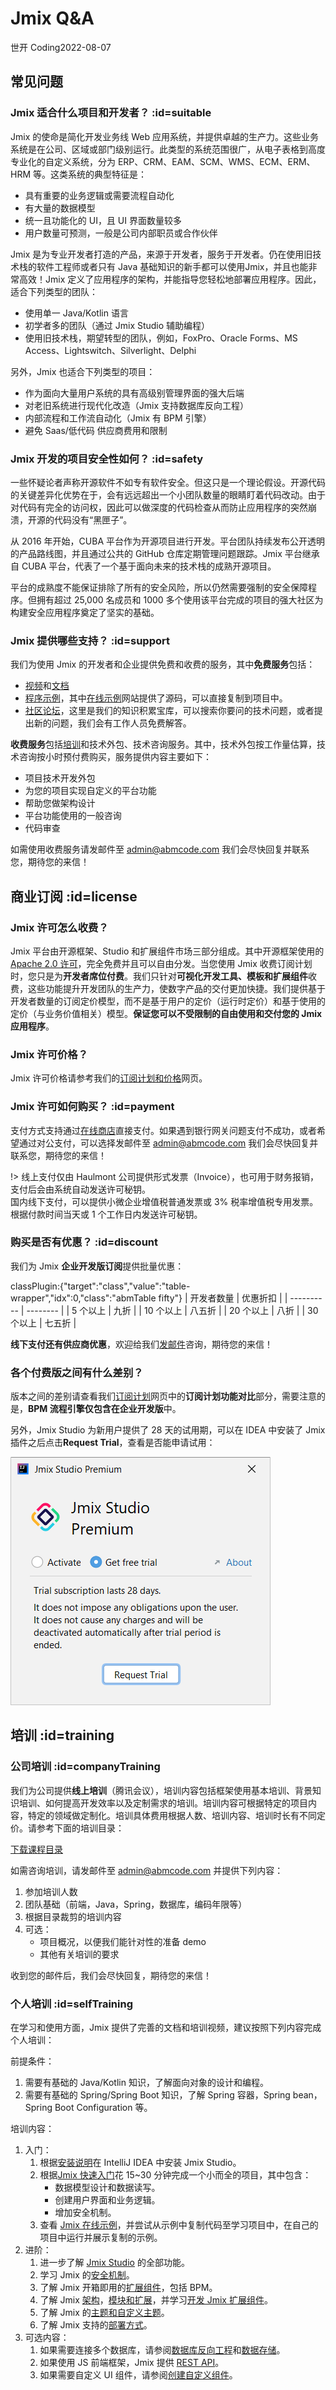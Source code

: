

# Jmix Q&A

<p class="author">世开 Coding<span class="update-time">2022-08-07</span></p>

## 常见问题

### Jmix 适合什么项目和开发者？ :id=suitable

Jmix 的使命是简化开发业务线 Web 应用系统，并提供卓越的生产力。这些业务系统是在公司、区域或部门级别运行。此类型的系统范围很广，从电子表格到高度专业化的自定义系统，分为 ERP、CRM、EAM、SCM、WMS、ECM、ERM、HRM 等。这类系统的典型特征是：

- 具有重要的业务逻辑或需要流程自动化
- 有大量的数据模型
- 统一且功能化的 UI，且 UI 界面数量较多
- 用户数量可预测，一般是公司内部职员或合作伙伴

Jmix 是为专业开发者打造的产品，来源于开发者，服务于开发者。仍在使用旧技术栈的软件工程师或者只有 Java 基础知识的新手都可以使用Jmix，并且也能非常高效！Jmix 定义了应用程序的架构，并能指导您轻松地部署应用程序。因此，适合下列类型的团队：

- 使用单一 Java/Kotlin 语言
- 初学者多的团队（通过 Jmix Studio 辅助编程）
- 使用旧技术栈，期望转型的团队，例如，FoxPro、Oracle Forms、MS Access、Lightswitch、Silverlight、Delphi

另外，Jmix 也适合下列类型的项目：

- 作为面向大量用户系统的具有高级别管理界面的强大后端
- 对老旧系统进行现代化改造（Jmix 支持数据库反向工程）
- 内部流程和工作流自动化（Jmix 有 BPM 引擎）
- 避免 Saas/低代码 供应商费用和限制

### Jmix 开发的项目安全性如何？ :id=safety

一些怀疑论者声称开源软件不如专有软件安全。但这只是一个理论假设。开源代码的关键差异化优势在于，会有远远超出一个小团队数量的眼睛盯着代码改动。由于对代码有完全的访问权，因此可以做深度的代码检查从而防止应用程序的突然崩溃，开源的代码没有“黑匣子”。

从 2016 年开始，CUBA 平台作为开源项目进行开发。平台团队持续发布公开透明的产品路线图，并且通过公共的 GitHub 仓库定期管理问题跟踪。Jmix 平台继承自 CUBA 平台，代表了一个基于面向未来的技术栈的成熟开源项目。

平台的成熟度不能保证排除了所有的安全风险，所以仍然需要强制的安全保障程序。但拥有超过 25,000 名成员和 1000 多个使用该平台完成的项目的强大社区为构建安全应用程序奠定了坚实的基础。

### Jmix 提供哪些支持？ :id=support

我们为使用 Jmix 的开发者和企业提供免费和收费的服务，其中**免费服务**包括：

- [视频](https://www.jmix.cn/learn/video/)和[文档](https://docs.jmix.cn/jmix/intro.html)
- [程序示例](https://www.jmix.cn/learn/live-demo/)，其中[在线示例](https://demo.jmix.io/sampler)网站提供了源码，可以直接复制到项目中。
- [社区论坛](https://forum.jmix.cn/)，这里是我们的知识积累宝库，可以搜索你要问的技术问题，或者提出新的问题，我们会有工作人员免费解答。

**收费服务**包括[培训](#培训)和技术外包、技术咨询服务。其中，技术外包按工作量估算，技术咨询按小时预付费购买，服务提供内容主要如下：

- 项目技术开发外包
- 为您的项目实现自定义的平台功能
- 帮助您做架构设计
- 平台功能使用的一般咨询
- 代码审查

如需使用收费服务请发邮件至 <a href="mailto:admin@abmcode.com?subject=Jmix服务咨询">admin@abmcode.com</a> 我们会尽快回复并联系您，期待您的来信！


<!-- ## 案例 -->

## 商业订阅 :id=license

### Jmix 许可怎么收费？

Jmix 平台由开源框架、Studio 和扩展组件市场三部分组成。其中开源框架使用的 [Apache 2.0 许可](https://www.apache.org/licenses/LICENSE-2.0)，完全免费并且可以自由分发。当您使用 Jmix 收费订阅计划时，您只是为**开发者席位付费**。我们只针对**可视化开发工具、模板和扩展组件**收费，这些功能提升开发团队的生产力，使数字产品的交付更加快捷。我们提供基于开发者数量的订阅定价模型，而不是基于用户的定价（运行时定价）和基于使用的定价（与业务价值相关）模型。**保证您可以不受限制的自由使用和交付您的 Jmix 应用程序**。

### Jmix 许可价格？

Jmix 许可价格请参考我们的[订阅计划和价格](https://www.jmix.cn/subscription-plans-and-prices/)网页。

### Jmix 许可如何购买？ :id=payment

支付方式支持通过[在线商店](https://www.jmix.io/store/#/store/)直接支付。如果遇到银行网关问题支付不成功，或者希望通过对公支付，可以选择发邮件至 <a href="mailto:admin@abmcode.com?subject=Jmix许可购买">admin@abmcode.com</a> 我们会尽快回复并联系您，期待您的来信！

!> 线上支付仅由 Haulmont 公司提供形式发票（Invoice），也可用于财务报销，支付后会由系统自动发送许可秘钥。
<br/>国内线下支付，可以提供小微企业增值税普通发票或 3% 税率增值税专用发票。根据付款时间当天或 1 个工作日内发送许可秘钥。

### 购买是否有优惠？ :id=discount

我们为 Jmix **企业开发版订阅**提供批量优惠：

classPlugin:{"target":"class","value":"table-wrapper","idx":0,"class":"abmTable fifty"}
| 开发者数量 | 优惠折扣 |
| ---------- | -------- |
| 5 个以上   | 九折     |
| 10 个以上  | 八五折   |
| 20 个以上  | 八折     |
| 30 个以上  | 七五折   |

**线下支付还有供应商优惠**，欢迎给我们[发邮件](mailto:admin@abmcode.com?subject=Jmix许可购买)咨询，期待您的来信！

### 各个付费版之间有什么差别？

版本之间的差别请查看我们[订阅计划](https://www.jmix.cn/subscription-plans-and-prices/)网页中的**订阅计划功能对比**部分，需要注意的是，**BPM 流程引擎仅包含在企业开发版**中。

另外，Jmix Studio 为新用户提供了 28 天的试用期，可以在 IDEA 中安装了 Jmix 插件之后点击**Request Trial**，查看是否能申请试用：

![Jmix Studio 试用](_media/jmix-qa/subscription-trial.png ":class=center-thirty-image-shadow")

## 培训 :id=training

### 公司培训 :id=companyTraining


我们为公司提供**线上培训**（腾讯会议），培训内容包括框架使用基本培训、背景知识培训、如何提高开发效率以及定制需求的培训。培训内容可根据特定的项目内容，特定的领域做定制化。培训具体费用根据人数、培训内容、培训时长有不同定价。请参考下面的培训目录：

<a class="download-button" href="zh-cn/jmix/_media/jmix-qa/Jmix_training_catalog.pdf" download>下载课程目录</a>

如需咨询培训，请发邮件至 <a href="mailto:admin@abmcode.com?subject=Jmix培训咨询">admin@abmcode.com</a> 并提供下列内容：

1. 参加培训人数
2. 团队基础（前端，Java，Spring，数据库，编码年限等）
3. 根据目录裁剪的培训内容
4. 可选：
   - 项目概况，以便我们能针对性的准备 demo
   - 其他有关培训的要求

收到您的邮件后，我们会尽快回复，期待您的来信！

### 个人培训 :id=selfTraining

在学习和使用方面，Jmix 提供了完善的文档和培训视频，建议按照下列内容完成个人培训：

前提条件：
1. 需要有基础的 Java/Kotlin 知识，了解面向对象的设计和编程。
2. 需要有基础的 Spring/Spring Boot 知识，了解 Spring 容器，Spring bean，Spring Boot Configuration 等。

培训内容：
1. 入门：
   1. 根据[安装说明](https://www.jmix.cn/jmix-plugin-installation/)在 IntelliJ IDEA 中安装 Jmix Studio。
   2. 根据[Jmix 快速入门](https://www.jmix.cn/learn/quickstart/)花 15~30 分钟完成一个小而全的项目，其中包含：
      - 数据模型设计和数据读写。
      - 创建用户界面和业务逻辑。
      - 增加安全机制。
   3. 查看 [Jmix 在线示例](https://demo.jmix.io/sampler/)，并尝试从示例中复制代码至学习项目中，在自己的项目中运行并展示复制的示例。
2. 进阶：
   1. 进一步了解 [Jmix Studio](https://docs.jmix.cn/jmix/studio/studio-ui.html) 的全部功能。
   2. 学习 Jmix 的[安全机制](https://docs.jmix.cn/jmix/security/index.html)。
   3. 了解 Jmix 开箱即用的[扩展组件](https://docs.jmix.cn/jmix/add-ons.html)，包括 BPM。
   4. 了解 Jmix [架构](https://docs.jmix.cn/jmix/intro.html#architecture)，[模块和扩展](https://docs.jmix.cn/jmix/modularity/index.html)，并学习[开发 Jmix 扩展组件](https://blog.abmcode.com/#/zh-cn/jmix/jmix-new-dev-way)。
   5. 了解 Jmix 的[主题和自定义主题](https://docs.jmix.cn/jmix/ui/themes.html)。
   6. 了解 Jmix 支持的[部署方式](https://docs.jmix.cn/jmix/deployment/index.html)。
3.  可选内容：
    1. 如果需要连接多个数据库，请参阅[数据库反向工程](https://docs.jmix.cn/jmix/studio/reverse-engineering.html)和[数据存储](https://docs.jmix.cn/jmix/data-model/data-stores.html)。
    2. 如果使用 JS 前端框架，Jmix 提供 [REST API](https://docs.jmix.cn/jmix/rest/index.html)。
    3. 如果需要自定义 UI 组件，请参阅[创建自定义组件](https://docs.jmix.cn/jmix/ui/custom-components.html)。
